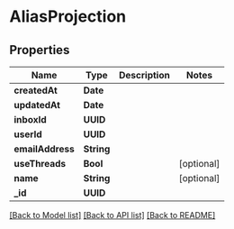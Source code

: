 # AliasProjection

## Properties
Name | Type | Description | Notes
------------ | ------------- | ------------- | -------------
**createdAt** | **Date** |  | 
**updatedAt** | **Date** |  | 
**inboxId** | **UUID** |  | 
**userId** | **UUID** |  | 
**emailAddress** | **String** |  | 
**useThreads** | **Bool** |  | [optional] 
**name** | **String** |  | [optional] 
**_id** | **UUID** |  | 

[[Back to Model list]](../README#documentation-for-models) [[Back to API list]](../README#documentation-for-api-endpoints) [[Back to README]](../README)


